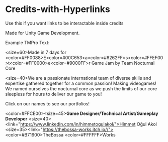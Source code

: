 # Credits-with-Hyperlinks
Use this if you want links to be interactable inside credits

Made for Unity Game Development.

Example TMPro Text:

</b><size=60>Made in 7 days for <color=#FF0088>E</color><color=#00C653>a</color><color=#6262FF>s</color><color=#FFEF00>t</color><color=#FF0000>e</color><color=#9000FF>r</color> Game Jam 
by Team Nocturnal Core</size></b>

<size=40>We are a passionate international team of diverse skills and expertise gathered together for a common passion! Making videogames! We named ourselves the nocturnal core as we push the limits of our core sleepless for hours to deliver our game to you! 

Click on our names to see our portfolios!</size>

<color=#FFCE00><size=45><b>Game Designer/Technical Artist/Gameplay Developer</b></size></color>
<size=40><link="https://www.linkedin.com/in/himmetogulakol/">Himmet Oğul Akol</link></size>
<size=35><link="https://thebossa-works.itch.io//"><color=#B71600>TheBossa</color> <color=#FFFFFF>Works</color></link></size>
